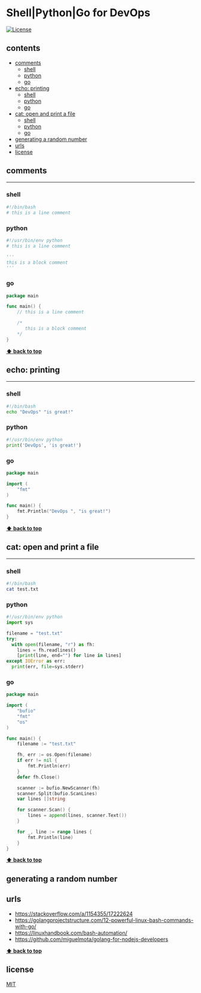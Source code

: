 
# Shell|Python|Go for DevOps

[![License](http://img.shields.io/badge/license-MIT-blue.svg)](LICENSE)

<!-- START doctoc generated TOC please keep comment here to allow auto update -->
<!-- DON'T EDIT THIS SECTION, INSTEAD RE-RUN doctoc TO UPDATE -->
## contents

- [comments](#comments)
  - [shell](#shell)
  - [python](#python)
  - [go](#go)
- [echo: printing](#echo-printing)
  - [shell](#shell-1)
  - [python](#python-1)
  - [go](#go-1)
- [cat: open and print a file](#cat-open-and-print-a-file)
  - [shell](#shell-2)
  - [python](#python-2)
  - [go](#go-2)
- [generating a random number](#generating-a-random-number)
- [urls](#urls)
- [license](#license)

<!-- END doctoc generated TOC please keep comment here to allow auto update -->

## comments

---

### shell

```bash
#!/bin/bash
# this is a line comment
```

### python

```python
#!/usr/bin/env python
# this is a line comment

'''
this is a block comment
'''
```

### go

```go
package main

func main() {
	// this is a line comment

	/*
	   this is a block comment
	*/
}
```

**[⬆ back to top](#contents)**

## echo: printing

---

### shell

```bash
#!/bin/bash
echo "DevOps" "is great!"
```

### python

```python
#!/usr/bin/env python
print('DevOps', 'is great!')
```

### go

```go
package main

import (
	"fmt"
)

func main() {
	fmt.Println("DevOps ", "is great!")
}
```

**[⬆ back to top](#contents)**

## cat: open and print a file

---

### shell

```bash
#!/bin/bash
cat test.txt
```

### python

```python
#!/usr/bin/env python
import sys

filename = "test.txt"
try:
  with open(filename, "r") as fh:
    lines = fh.readlines()
    [print(line, end="") for line in lines]
except IOError as err:
  print(err, file=sys.stderr)
```

### go

```go
package main

import (
	"bufio"
	"fmt"
	"os"
)

func main() {
	filename := "test.txt"

	fh, err := os.Open(filename)
	if err != nil {
		fmt.Println(err)
	}
	defer fh.Close()

	scanner := bufio.NewScanner(fh)
	scanner.Split(bufio.ScanLines)
	var lines []string

	for scanner.Scan() {
		lines = append(lines, scanner.Text())
	}

	for _, line := range lines {
		fmt.Println(line)
	}
}
```

**[⬆ back to top](#contents)**

## generating a random number

## urls

- <https://stackoverflow.com/a/1154355/17222624>
- <https://golangprojectstructure.com/12-powerful-linux-bash-commands-with-go/>
- <https://linuxhandbook.com/bash-automation/>
- <https://github.com/miguelmota/golang-for-nodejs-developers>

**[⬆ back to top](#contents)**

## license

[MIT](LICENSE)
